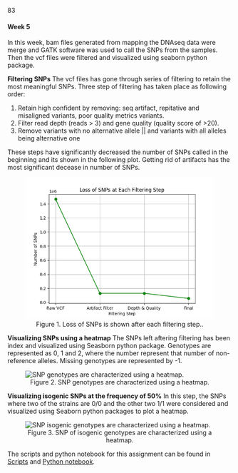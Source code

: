 83
#### Week 5
In this week, bam files generated from mapping the DNAseq data were merge and GATK software was used to call the SNPs from the samples. Then the vcf files were filtered and visualized using seaborn python package.

**Filtering SNPs**
The vcf files has gone through series of filtering to retain the most meaningful SNPs. Three step of filtering has taken place as following order:
1) Retain high confident by removing: seq artifact, repitative and misaligned variants, poor quality metrics variants.
2) Filter read depth (reads > 3) and gene quality (quality score of >20).
3) Remove variants with no alternative allele || and variants with all alleles being alternative one

These steps have significantly decreased the number of SNPs called in the beginning and its shown in the following plot. Getting rid of artifacts has the most significant decease in number of SNPs.
<figure>
    <img src="data/processed/DNAseq/figures/snp-filtering-plot.png" alt="Loss of SNPs is shown after each filtering step." style="width:500px; height:auto;">
    <figcaption style="text-align: center;">Figure 1. Loss of SNPs is shown after each filtering step..</figcaption>
</figure>




**Visualizing SNPs using a heatmap**
The SNPs left aftering filtering has been index and visualized using Seasborn python package. Genotypes are represented as 0, 1 and 2, where the number represent that number of non-reference alleles. Missing genotypes are represented by -1.

<figure>
    <img src="data/processed/DNAseq/figures/snp-visualization.png" alt="SNP genotypes are characterized using a heatmap. " style="width:500px; height:auto;">
    <figcaption style="text-align: center;">Figure 2. SNP genotypes are characterized using a heatmap.</figcaption>
</figure>




**Visualizing isogenic SNPs at the frequency of 50%**
In this step, the SNPs where two of the strains are 0/0 and the other two 1/1 were considered and visualized using Seaborn python packages to plot a heatmap.

<figure>
    <img src="data/processed/DNAseq/figures/snp-isogenic.png" alt="SNP isogenic genotypes are characterized using a heatmap. " style="width:500px; height:auto;">
    <figcaption style="text-align: center;">Figure 3. SNP of isogenic genotypes are characterized using a heatmap.</figcaption>
</figure>

The scripts and python notebook for this assignment can be found in [Scripts](code/scripts/week5) and [Python notebook](code/pynb).
